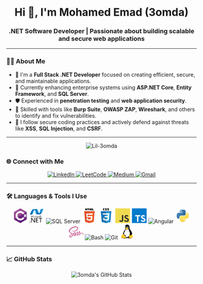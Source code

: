 <h1 align="center">Hi 👋, I'm Mohamed Emad (3omda)</h1>
<h3 align="center">.NET Software Developer | Passionate about building scalable and secure web applications</h3>

---

### 👨‍💻 About Me

- 🎯 I'm a **Full Stack .NET Developer** focused on creating efficient, secure, and maintainable applications.
- 🔧 Currently enhancing enterprise systems using **ASP.NET Core**, **Entity Framework**, and **SQL Server**.
- 🛡️ Experienced in **penetration testing** and **web application security**.
- 🔐 Skilled with tools like **Burp Suite**, **OWASP ZAP**, **Wireshark**, and others to identify and fix vulnerabilities.
- 🧠 I follow secure coding practices and actively defend against threats like **XSS**, **SQL Injection**, and **CSRF**.

---
<p align="center">
  <img src="https://komarev.com/ghpvc/?username=Lil-3omda&label=Profile%20views&color=0e75b6&style=flat" alt="Lil-3omda" />
</p>

### 🌐 Connect with Me

<p align="center">
  <a href="https://linkedin.com/in/mohamed-emad-elarabi" target="_blank">
    <img src="https://raw.githubusercontent.com/rahuldkjain/github-profile-readme-generator/master/src/images/icons/Social/linked-in-alt.svg" alt="LinkedIn" height="30" width="40" />
  </a>
  <a href="https://www.leetcode.com/mohamed20012" target="_blank">
    <img src="https://raw.githubusercontent.com/rahuldkjain/github-profile-readme-generator/master/src/images/icons/Social/leet-code.svg" alt="LeetCode" height="30" width="40" />
  </a>
  <a href="https://medium.com/@m7md3mad" target="_blank">
    <img src="https://raw.githubusercontent.com/rahuldkjain/github-profile-readme-generator/master/src/images/icons/Social/medium.svg" alt="Medium" height="30" width="40" />
  </a>
  <a href="mailto:m7md3mad2001e@gmail.com" target="_blank">
  <img src="https://upload.wikimedia.org/wikipedia/commons/4/4e/Gmail_Icon.png" alt="Gmail" height="30" width="40" />
</a>
</p>


---

### 🛠️ Languages & Tools I Use

<p align="center">
  <img src="https://raw.githubusercontent.com/devicons/devicon/master/icons/csharp/csharp-original.svg" alt="C#" width="40" height="40" />
  <img src="https://raw.githubusercontent.com/devicons/devicon/master/icons/dot-net/dot-net-original-wordmark.svg" alt=".NET" width="40" height="40" />
  <img src="https://www.svgrepo.com/show/303229/microsoft-sql-server-logo.svg" alt="SQL Server" width="40" height="40" />
  <img src="https://raw.githubusercontent.com/devicons/devicon/master/icons/html5/html5-original-wordmark.svg" alt="HTML5" width="40" height="40" />
  <img src="https://raw.githubusercontent.com/devicons/devicon/master/icons/css3/css3-original-wordmark.svg" alt="CSS3" width="40" height="40" />
  <img src="https://raw.githubusercontent.com/devicons/devicon/master/icons/javascript/javascript-original.svg" alt="JavaScript" width="40" height="40" />
  <img src="https://raw.githubusercontent.com/devicons/devicon/master/icons/typescript/typescript-original.svg" alt="TypeScript" width="40" height="40" />
  <img src="https://angular.io/assets/images/logos/angular/angular.svg" alt="Angular" width="40" height="40" />
  <img src="https://raw.githubusercontent.com/devicons/devicon/master/icons/python/python-original.svg" alt="Python" width="40" height="40" />
  <img src="https://raw.githubusercontent.com/devicons/devicon/master/icons/sass/sass-original.svg" alt="SASS" width="40" height="40" />
  <img src="https://www.vectorlogo.zone/logos/gnu_bash/gnu_bash-icon.svg" alt="Bash" width="40" height="40" />
  <img src="https://www.vectorlogo.zone/logos/git-scm/git-scm-icon.svg" alt="Git" width="40" height="40" />
  <img src="https://raw.githubusercontent.com/devicons/devicon/master/icons/linux/linux-original.svg" alt="Linux" width="40" height="40" />
</p>

---

### 📈 GitHub Stats
<p align="center">
  <img src="https://github-readme-stats.vercel.app/api?username=Lil-3omda&show_icons=true&theme=radical&count_private=true&include_all_commits=true" alt="3omda's GitHub Stats" />
</p>

